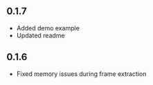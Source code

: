 ## 0.1.7

* Added demo example
* Updated readme

## 0.1.6

* Fixed memory issues during frame extraction

